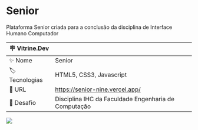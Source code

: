# Senior

Plataforma Senior criada para a conclusão da disciplina de Interface Humano Computador

| 🪧 Vitrine.Dev |     |
| -------------  | --- |
| ✨ Nome        | Senior
| 🏷️ Tecnologias |  HTML5, CSS3, Javascript
| 🚀 URL         | https://senior-nine.vercel.app/
| 🤿 Desafio | Disciplina IHC da Faculdade Engenharia de Computação



![](https://user-images.githubusercontent.com/57668890/196705389-e8c2e3ea-3de6-4d9a-9bfb-2d22d1a700b9.png#vitrinedev)
